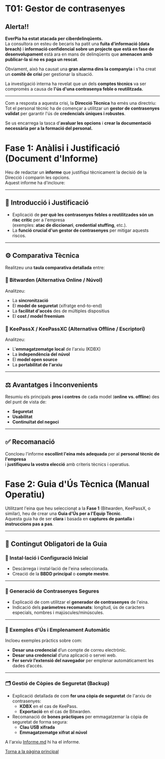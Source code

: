 # T01: Gestor de contrasenyes

## Alerta!!

**EverPia ha estat atacada per ciberdelinqüents.**  
La consultora on esteu de becaris ha patit una **fuita d’informació (data breach)** i **informació confidencial sobre un projecte que està en fase de desenvolupament** està ara en mans de delinqüents que **amenacen amb publicar-la si no es paga un rescat**.

Òbviament, això ha causat una **gran alarma dins la companyia** i s’ha creat un **comitè de crisi** per gestionar la situació.  

La investigació interna ha revelat que un dels **comptes tècnics** va ser compromès a causa de **l'ús d'una contrasenya feble o reutilitzada.**

---

Com a resposta a aquesta crisi, la **Direcció Tècnica** ha emès una directriu:  
Tot el personal tècnic ha de començar a utilitzar un **gestor de contrasenyes validat** per garantir l'ús de **credencials úniques i robustes**.  

Se us encarrega la tasca d'**avaluar les opcions** i **crear la documentació necessària per a la formació del personal.**

# Fase 1: Anàlisi i Justificació (Document d'Informe)

Heu de redactar un **informe** que justifiqui tècnicament la decisió de la Direcció i comparin les opcions.  
Aquest informe ha d'incloure:

---

## 🧩 Introducció i Justificació

- Explicació de **per què les contrasenyes febles o reutilitzades són un risc crític** per a l'empresa  
  (exemples: **atac de diccionari**, **credential stuffing**, etc.).  
- La **funció crucial d'un gestor de contrasenyes** per mitigar aquests riscos.

---

## ⚙️ Comparativa Tècnica

Realitzeu una **taula comparativa detallada** entre:

### 🔹 Bitwarden (Alternativa Online / Núvol)
Analitzeu:
- La **sincronització**  
- El **model de seguretat** (xifratge end-to-end)  
- La **facilitat d'accés** des de múltiples dispositius  
- El **cost / model freemium**

### 🔹 KeePassX / KeePassXC (Alternativa Offline / Escriptori)
Analitzeu:
- L'**emmagatzematge local** de l'arxiu (KDBX)  
- La **independència del núvol**  
- El **model open source**  
- La **portabilitat de l'arxiu**

---

## ⚖️ Avantatges i Inconvenients

Resumiu els principals **pros i contres** de cada model (**online vs. offline**) des del punt de vista de:
- **Seguretat**
- **Usabilitat**
- **Continuïtat del negoci**

---

## ✅ Recomanació

Concloeu l'informe **escollint l'eina més adequada** per al **personal tècnic de l'empresa**  
i **justifiqueu la vostra elecció** amb criteris tècnics i operatius.


# Fase 2: Guia d'Ús Tècnica (Manual Operatiu)

Utilitzant l'eina que heu seleccionat a la **Fase 1** (Bitwarden, KeePassX, o similar), heu de crear una **Guia d'Ús per a l'Equip Tècnic**.  
Aquesta guia ha de ser **clara** i basada en **captures de pantalla** i **instruccions pas a pas**.

---

## 📘 Contingut Obligatori de la Guia

### 🔧 Instal·lació i Configuració Inicial
- Descàrrega i instal·lació de l'eina seleccionada.  
- Creació de la **BBDD principal** o **compte mestre**.

---

### 🔐 Generació de Contrasenyes Segures
- Explicació de com utilitzar el **generador de contrasenyes** de l'eina.  
- Indicació dels **paràmetres recomanats**: longitud, ús de caràcters especials, nombres i majúscules/minúscules.

---

### 💼 Exemples d'Ús i Emplenament Automàtic
Incloeu exemples pràctics sobre com:
- **Desar una credencial** d’un compte de correu electrònic.  
- **Desar una credencial** d’una aplicació o servei web.  
- **Fer servir l’extensió del navegador** per emplenar automàticament les dades d’accés.

---

### 🗂️ Gestió de Còpies de Seguretat (Backup)
- Explicació detallada de com **fer una còpia de seguretat** de l'arxiu de contrasenyes:  
  - **KDBX** en el cas de KeePass.  
  - **Exportació** en el cas de Bitwarden.  
- Recomanació de **bones pràctiques** per emmagatzemar la còpia de seguretat de forma segura:
  - **Clau USB xifrada**  
  - **Emmagatzematge xifrat al núvol**

 A l'arxiu [Informe.md](informe.md) hi ha el informe.

[Torna a la pàgina principal](../README.md)
